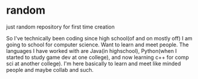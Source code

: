 # random
just random repository for first time creation

So I've technically been coding since high school(of and on mostly off) I am going to school for computer science. Want to learn and meet people. The languages I have worked with are Java(in highschool), Python(when I started to study game dev at one college), and now learning c++ for comp sci at another college). I'm here basically to learn and meet like minded people and maybe collab and such.
